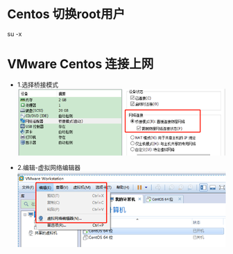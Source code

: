 # Centos 切换root用户
su -x


# VMware Centos 连接上网
- 1.选择桥接模式
![](/assets/qiaojie.png)

- 2.编辑-虚拟网络编辑器
![](/assets/xuni.png)



